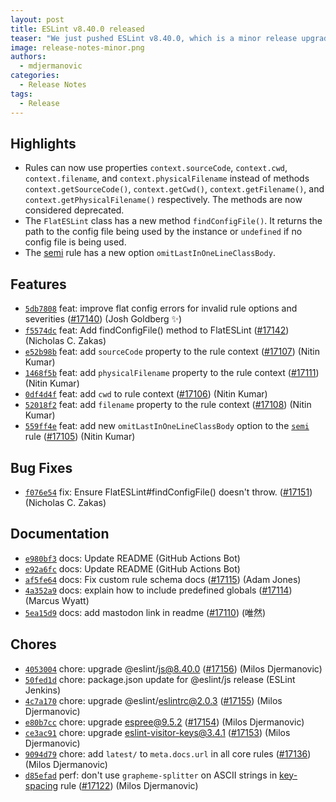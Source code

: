 ```yaml
---
layout: post
title: ESLint v8.40.0 released
teaser: "We just pushed ESLint v8.40.0, which is a minor release upgrade of ESLint. This release adds some new features and fixes several bugs found in the previous release."
image: release-notes-minor.png
authors:
  - mdjermanovic
categories:
  - Release Notes
tags:
  - Release
---
```



## Highlights

* Rules can now use properties `context.sourceCode`, `context.cwd`, `context.filename`, and `context.physicalFilename` instead of methods `context.getSourceCode()`, `context.getCwd()`, `context.getFilename()`, and `context.getPhysicalFilename()` respectively. The methods are now considered deprecated.
* The `FlatESLint` class has a new method `findConfigFile()`. It returns the path to the config file being used by the instance or `undefined` if no config file is being used.
* The [semi](/docs/latest/rules/semi) rule has a new option `omitLastInOneLineClassBody`.





## Features


* [`5db7808`](https://github.com/eslint/eslint/commit/5db7808139c1f2172797285a0700f01644bda254) feat: improve flat config errors for invalid rule options and severities ([#17140](https://github.com/eslint/eslint/issues/17140)) (Josh Goldberg ✨)
* [`f5574dc`](https://github.com/eslint/eslint/commit/f5574dc739fcc74a7841217ba1f31cce02bee1ff) feat: Add findConfigFile() method to FlatESLint ([#17142](https://github.com/eslint/eslint/issues/17142)) (Nicholas C. Zakas)
* [`e52b98b`](https://github.com/eslint/eslint/commit/e52b98bf25d882da4efd5559ce5974b6697cf701) feat: add `sourceCode` property to the rule context ([#17107](https://github.com/eslint/eslint/issues/17107)) (Nitin Kumar)
* [`1468f5b`](https://github.com/eslint/eslint/commit/1468f5b640cfa6fdd8a5ec895337f692def2780b) feat: add `physicalFilename` property to the rule context ([#17111](https://github.com/eslint/eslint/issues/17111)) (Nitin Kumar)
* [`0df4d4f`](https://github.com/eslint/eslint/commit/0df4d4f658c214e51310a986c03d44d34ceae3ec) feat: add `cwd` to rule context ([#17106](https://github.com/eslint/eslint/issues/17106)) (Nitin Kumar)
* [`52018f2`](https://github.com/eslint/eslint/commit/52018f21c19b3e461cae32843cddd17ed42f19cd) feat: add `filename` property to the rule context ([#17108](https://github.com/eslint/eslint/issues/17108)) (Nitin Kumar)
* [`559ff4e`](https://github.com/eslint/eslint/commit/559ff4e4bc54a8b6e6b54825d83c532d724204b3) feat: add new `omitLastInOneLineClassBody` option to the [`semi`](/docs/rules/semi) rule ([#17105](https://github.com/eslint/eslint/issues/17105)) (Nitin Kumar)






## Bug Fixes


* [`f076e54`](https://github.com/eslint/eslint/commit/f076e54ecdb0fae70d9b43ad6888606097beef97) fix: Ensure FlatESLint#findConfigFile() doesn't throw. ([#17151](https://github.com/eslint/eslint/issues/17151)) (Nicholas C. Zakas)




## Documentation


* [`e980bf3`](https://github.com/eslint/eslint/commit/e980bf38cf441f2eb29c458b93df77dc0111b391) docs: Update README (GitHub Actions Bot)
* [`e92a6fc`](https://github.com/eslint/eslint/commit/e92a6fc7ed2a427f5e95f4b3a1c21d71553c97ee) docs: Update README (GitHub Actions Bot)
* [`af5fe64`](https://github.com/eslint/eslint/commit/af5fe64c398c9bd4206c3c6c1ade81768b291031) docs: Fix custom rule schema docs ([#17115](https://github.com/eslint/eslint/issues/17115)) (Adam Jones)
* [`4a352a9`](https://github.com/eslint/eslint/commit/4a352a957ba9e721bec9f6f403b419a22b0ec423) docs: explain how to include predefined globals ([#17114](https://github.com/eslint/eslint/issues/17114)) (Marcus Wyatt)
* [`5ea15d9`](https://github.com/eslint/eslint/commit/5ea15d92ee358e8f3f652c94c019cac96aaec651) docs: add mastodon link in readme ([#17110](https://github.com/eslint/eslint/issues/17110)) (唯然)








## Chores


* [`4053004`](https://github.com/eslint/eslint/commit/4053004c951813473d1c43f9f9959a9a3484242f) chore: upgrade @eslint/js@8.40.0 ([#17156](https://github.com/eslint/eslint/issues/17156)) (Milos Djermanovic)
* [`50fed1d`](https://github.com/eslint/eslint/commit/50fed1da4449ad7ecbb558294438273cfce603d4) chore: package.json update for @eslint/js release (ESLint Jenkins)
* [`4c7a170`](https://github.com/eslint/eslint/commit/4c7a170b04c5a746e401bef7ce79766ff66a1168) chore: upgrade @eslint/eslintrc@2.0.3 ([#17155](https://github.com/eslint/eslint/issues/17155)) (Milos Djermanovic)
* [`e80b7cc`](https://github.com/eslint/eslint/commit/e80b7cce640b60c00802148dbb51d03c7223afa9) chore: upgrade espree@9.5.2 ([#17154](https://github.com/eslint/eslint/issues/17154)) (Milos Djermanovic)
* [`ce3ac91`](https://github.com/eslint/eslint/commit/ce3ac91b510576e2afba1657aa5f09e162b4ab07) chore: upgrade eslint-visitor-keys@3.4.1 ([#17153](https://github.com/eslint/eslint/issues/17153)) (Milos Djermanovic)
* [`9094d79`](https://github.com/eslint/eslint/commit/9094d79fb42c0ebb6100426a3f2f851e8d42a0ee) chore: add `latest/` to `meta.docs.url` in all core rules ([#17136](https://github.com/eslint/eslint/issues/17136)) (Milos Djermanovic)
* [`d85efad`](https://github.com/eslint/eslint/commit/d85efad655deacc0dc3fdbbace33307094c3b91b) perf: don't use `grapheme-splitter` on ASCII strings in [key-spacing](/docs/rules/key-spacing) rule ([#17122](https://github.com/eslint/eslint/issues/17122)) (Milos Djermanovic)


